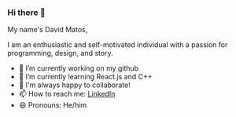 ### Hi there 👋

My name's David Matos, 

I am an enthusiastic and self-motivated individual with a passion for programming, design, and story.

- 🔭 I’m currently working on my github
- 🌱 I’m currently learning React.js and C++
- 👋 I'm always happy to collaborate!
- 📫 How to reach me: [LinkedIn](https://www.linkedin.com/in/david-matos-a11a04187/)
- 😄 Pronouns: He/him
